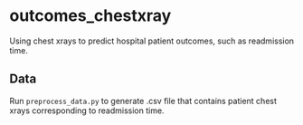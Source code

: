 # outcomes_chestxray
Using chest xrays to predict hospital patient outcomes, such as readmission time.

## Data
Run `preprocess_data.py` to generate .csv file that contains patient chest xrays corresponding to readmission time. 